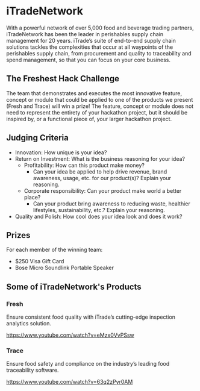# iTradeNetwork
With a powerful network of over 5,000 food and beverage trading partners, iTradeNetwork has been the leader in perishables supply chain management for 20 years. iTrade’s suite of end-to-end supply chain solutions tackles the complexities that occur at all waypoints of the perishables supply chain, from procurement and quality to traceability and spend management, so that you can focus on your core business.
## The Freshest Hack Challenge
The team that demonstrates and executes the most innovative feature, concept or module that could be applied to one of the products we present (Fresh and Trace) will win a prize! The feature, concept or module does not need to represent the entirety of your hackathon project, but it should be inspired by, or a functional piece of, your larger hackathon project.
## Judging Criteria
* Innovation: How unique is your idea?
* Return on Investment: What is the business reasoning for your idea?
  * Profitability: How can this product make money?
    * Can your idea be applied to help drive revenue, brand awareness, usage, etc. for our product(s)? Explain your reasoning.
  * Corporate responsibility: Can your product make world a better place?
    * Can your product bring awareness to reducing waste, healthier lifestyles, sustainability, etc.? Explain your reasoning.
* Quality and Polish: How cool does your idea look and does it work?
## Prizes
For each member of the winning team:
  * $250 Visa Gift Card
  * Bose Micro Soundlink Portable Speaker
## Some of iTradeNetwork's Products
### Fresh
Ensure consistent food quality with iTrade’s cutting-edge inspection analytics solution.

https://www.youtube.com/watch?v=eMzx0VvPSsw
### Trace
Ensure food safety and compliance on the industry’s leading food traceability software.

https://www.youtube.com/watch?v=63q2zPyr0AM
